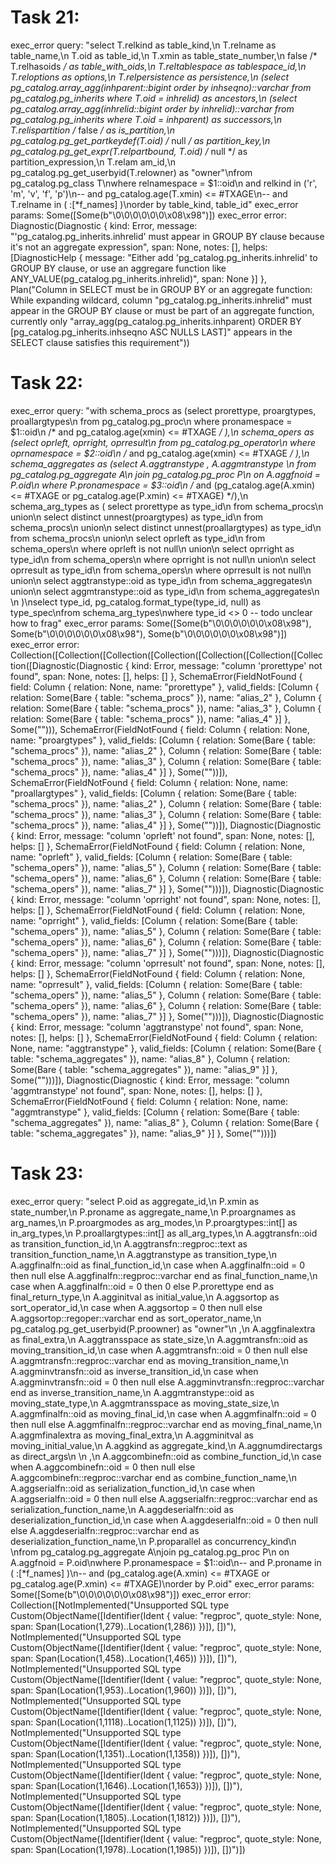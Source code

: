 # Task 21:
exec_error query: "select T.relkind as table_kind,\n       T.relname as table_name,\n       T.oid as table_id,\n       T.xmin as table_state_number,\n       false /* T.relhasoids */ as table_with_oids,\n       T.reltablespace as tablespace_id,\n       T.reloptions as options,\n       T.relpersistence as persistence,\n       (select pg_catalog.array_agg(inhparent::bigint order by inhseqno)::varchar from pg_catalog.pg_inherits where T.oid = inhrelid) as ancestors,\n       (select pg_catalog.array_agg(inhrelid::bigint order by inhrelid)::varchar from pg_catalog.pg_inherits where T.oid = inhparent) as successors,\n       T.relispartition /* false */ as is_partition,\n       pg_catalog.pg_get_partkeydef(T.oid) /* null */ as partition_key,\n       pg_catalog.pg_get_expr(T.relpartbound, T.oid) /* null */ as partition_expression,\n       T.relam am_id,\n       pg_catalog.pg_get_userbyid(T.relowner) as \"owner\"\nfrom pg_catalog.pg_class T\nwhere relnamespace = $1::oid\n       and relkind in ('r', 'm', 'v', 'f', 'p')\n--  and pg_catalog.age(T.xmin) <= #TXAGE\n--  and T.relname in ( :[*f_names] )\norder by table_kind, table_id"
exec_error params: Some([Some(b"\0\0\0\0\0\0\x08\x98")])
exec_error error: Diagnostic(Diagnostic { kind: Error, message: "'pg_catalog.pg_inherits.inhrelid' must appear in GROUP BY clause because it's not an aggregate expression", span: None, notes: [], helps: [DiagnosticHelp { message: "Either add 'pg_catalog.pg_inherits.inhrelid' to GROUP BY clause, or use an aggregare function like ANY_VALUE(pg_catalog.pg_inherits.inhrelid)", span: None }] }, Plan("Column in SELECT must be in GROUP BY or an aggregate function: While expanding wildcard, column \"pg_catalog.pg_inherits.inhrelid\" must appear in the GROUP BY clause or must be part of an aggregate function, currently only \"array_agg(pg_catalog.pg_inherits.inhparent) ORDER BY [pg_catalog.pg_inherits.inhseqno ASC NULLS LAST]\" appears in the SELECT clause satisfies this requirement"))


# Task 22:
exec_error query: "with schema_procs as (select prorettype, proargtypes, proallargtypes\n                      from pg_catalog.pg_proc\n                      where pronamespace = $1::oid\n                        /* and pg_catalog.age(xmin) <= #TXAGE */ ),\n     schema_opers as (select oprleft, oprright, oprresult\n                      from pg_catalog.pg_operator\n                      where oprnamespace = $2::oid\n                        /* and pg_catalog.age(xmin) <= #TXAGE */ ),\n     schema_aggregates as (select A.aggtranstype , A.aggmtranstype \n                           from pg_catalog.pg_aggregate A\n                           join pg_catalog.pg_proc P\n                             on A.aggfnoid = P.oid\n                           where P.pronamespace = $3::oid\n                           /* and (pg_catalog.age(A.xmin) <= #TXAGE or pg_catalog.age(P.xmin) <= #TXAGE) */),\n     schema_arg_types as ( select prorettype as type_id\n                           from schema_procs\n                           union\n                           select distinct unnest(proargtypes) as type_id\n                           from schema_procs\n                           union\n                           select distinct unnest(proallargtypes) as type_id\n                           from schema_procs\n                           union\n                           select oprleft as type_id\n                           from schema_opers\n                           where oprleft is not null\n                           union\n                           select oprright as type_id\n                           from schema_opers\n                           where oprright is not null\n                           union\n                           select oprresult as type_id\n                           from schema_opers\n                           where oprresult is not null\n                           union\n                           select aggtranstype::oid as type_id\n                           from schema_aggregates\n                           union\n                           select aggmtranstype::oid as type_id\n                           from schema_aggregates\n                           \n                           )\nselect type_id, pg_catalog.format_type(type_id, null) as type_spec\nfrom schema_arg_types\nwhere type_id <> 0 -- todo unclear how to frag"
exec_error params: Some([Some(b"\0\0\0\0\0\0\x08\x98"), Some(b"\0\0\0\0\0\0\x08\x98"), Some(b"\0\0\0\0\0\0\x08\x98")])
exec_error error: Collection([Collection([Collection([Collection([Collection([Collection([Collection([Diagnostic(Diagnostic { kind: Error, message: "column 'prorettype' not found", span: None, notes: [], helps: [] }, SchemaError(FieldNotFound { field: Column { relation: None, name: "prorettype" }, valid_fields: [Column { relation: Some(Bare { table: "schema_procs" }), name: "alias_2" }, Column { relation: Some(Bare { table: "schema_procs" }), name: "alias_3" }, Column { relation: Some(Bare { table: "schema_procs" }), name: "alias_4" }] }, Some(""))), SchemaError(FieldNotFound { field: Column { relation: None, name: "proargtypes" }, valid_fields: [Column { relation: Some(Bare { table: "schema_procs" }), name: "alias_2" }, Column { relation: Some(Bare { table: "schema_procs" }), name: "alias_3" }, Column { relation: Some(Bare { table: "schema_procs" }), name: "alias_4" }] }, Some(""))]), SchemaError(FieldNotFound { field: Column { relation: None, name: "proallargtypes" }, valid_fields: [Column { relation: Some(Bare { table: "schema_procs" }), name: "alias_2" }, Column { relation: Some(Bare { table: "schema_procs" }), name: "alias_3" }, Column { relation: Some(Bare { table: "schema_procs" }), name: "alias_4" }] }, Some(""))]), Diagnostic(Diagnostic { kind: Error, message: "column 'oprleft' not found", span: None, notes: [], helps: [] }, SchemaError(FieldNotFound { field: Column { relation: None, name: "oprleft" }, valid_fields: [Column { relation: Some(Bare { table: "schema_opers" }), name: "alias_5" }, Column { relation: Some(Bare { table: "schema_opers" }), name: "alias_6" }, Column { relation: Some(Bare { table: "schema_opers" }), name: "alias_7" }] }, Some("")))]), Diagnostic(Diagnostic { kind: Error, message: "column 'oprright' not found", span: None, notes: [], helps: [] }, SchemaError(FieldNotFound { field: Column { relation: None, name: "oprright" }, valid_fields: [Column { relation: Some(Bare { table: "schema_opers" }), name: "alias_5" }, Column { relation: Some(Bare { table: "schema_opers" }), name: "alias_6" }, Column { relation: Some(Bare { table: "schema_opers" }), name: "alias_7" }] }, Some("")))]), Diagnostic(Diagnostic { kind: Error, message: "column 'oprresult' not found", span: None, notes: [], helps: [] }, SchemaError(FieldNotFound { field: Column { relation: None, name: "oprresult" }, valid_fields: [Column { relation: Some(Bare { table: "schema_opers" }), name: "alias_5" }, Column { relation: Some(Bare { table: "schema_opers" }), name: "alias_6" }, Column { relation: Some(Bare { table: "schema_opers" }), name: "alias_7" }] }, Some("")))]), Diagnostic(Diagnostic { kind: Error, message: "column 'aggtranstype' not found", span: None, notes: [], helps: [] }, SchemaError(FieldNotFound { field: Column { relation: None, name: "aggtranstype" }, valid_fields: [Column { relation: Some(Bare { table: "schema_aggregates" }), name: "alias_8" }, Column { relation: Some(Bare { table: "schema_aggregates" }), name: "alias_9" }] }, Some("")))]), Diagnostic(Diagnostic { kind: Error, message: "column 'aggmtranstype' not found", span: None, notes: [], helps: [] }, SchemaError(FieldNotFound { field: Column { relation: None, name: "aggmtranstype" }, valid_fields: [Column { relation: Some(Bare { table: "schema_aggregates" }), name: "alias_8" }, Column { relation: Some(Bare { table: "schema_aggregates" }), name: "alias_9" }] }, Some("")))])

# Task 23:
exec_error query: "select P.oid as aggregate_id,\n       P.xmin as state_number,\n       P.proname as aggregate_name,\n       P.proargnames as arg_names,\n       P.proargmodes as arg_modes,\n       P.proargtypes::int[] as in_arg_types,\n       P.proallargtypes::int[] as all_arg_types,\n       A.aggtransfn::oid as transition_function_id,\n       A.aggtransfn::regproc::text as transition_function_name,\n       A.aggtranstype as transition_type,\n       A.aggfinalfn::oid as final_function_id,\n       case when A.aggfinalfn::oid = 0 then null else A.aggfinalfn::regproc::varchar end as final_function_name,\n       case when A.aggfinalfn::oid = 0 then 0 else P.prorettype end as final_return_type,\n       A.agginitval as initial_value,\n       A.aggsortop as sort_operator_id,\n       case when A.aggsortop = 0 then null else A.aggsortop::regoper::varchar end as sort_operator_name,\n       pg_catalog.pg_get_userbyid(P.proowner) as \"owner\"\n       ,\n       A.aggfinalextra as final_extra,\n       A.aggtransspace as state_size,\n       A.aggmtransfn::oid as moving_transition_id,\n       case when A.aggmtransfn::oid = 0 then null else A.aggmtransfn::regproc::varchar end as moving_transition_name,\n       A.aggminvtransfn::oid as inverse_transition_id,\n       case when A.aggminvtransfn::oid = 0 then null else A.aggminvtransfn::regproc::varchar end as inverse_transition_name,\n       A.aggmtranstype::oid as moving_state_type,\n       A.aggmtransspace as moving_state_size,\n       A.aggmfinalfn::oid as moving_final_id,\n       case when A.aggmfinalfn::oid = 0 then null else A.aggmfinalfn::regproc::varchar end as moving_final_name,\n       A.aggmfinalextra as moving_final_extra,\n       A.aggminitval as moving_initial_value,\n       A.aggkind as aggregate_kind,\n       A.aggnumdirectargs as direct_args\n       \n       ,\n       A.aggcombinefn::oid as combine_function_id,\n       case when A.aggcombinefn::oid = 0 then null else A.aggcombinefn::regproc::varchar end as combine_function_name,\n       A.aggserialfn::oid as serialization_function_id,\n       case when A.aggserialfn::oid = 0 then null else A.aggserialfn::regproc::varchar end as serialization_function_name,\n       A.aggdeserialfn::oid as deserialization_function_id,\n       case when A.aggdeserialfn::oid = 0 then null else A.aggdeserialfn::regproc::varchar end as deserialization_function_name,\n       P.proparallel as concurrency_kind\n       \nfrom pg_catalog.pg_aggregate A\njoin pg_catalog.pg_proc P\n  on A.aggfnoid = P.oid\nwhere P.pronamespace = $1::oid\n--  and P.proname in ( :[*f_names] )\n--  and (pg_catalog.age(A.xmin) <= #TXAGE or pg_catalog.age(P.xmin) <= #TXAGE)\norder by P.oid"
exec_error params: Some([Some(b"\0\0\0\0\0\0\x08\x98")])
exec_error error: Collection([NotImplemented("Unsupported SQL type Custom(ObjectName([Identifier(Ident { value: \"regproc\", quote_style: None, span: Span(Location(1,279)..Location(1,286)) })]), [])"), NotImplemented("Unsupported SQL type Custom(ObjectName([Identifier(Ident { value: \"regproc\", quote_style: None, span: Span(Location(1,458)..Location(1,465)) })]), [])"), NotImplemented("Unsupported SQL type Custom(ObjectName([Identifier(Ident { value: \"regproc\", quote_style: None, span: Span(Location(1,953)..Location(1,960)) })]), [])"), NotImplemented("Unsupported SQL type Custom(ObjectName([Identifier(Ident { value: \"regproc\", quote_style: None, span: Span(Location(1,1118)..Location(1,1125)) })]), [])"), NotImplemented("Unsupported SQL type Custom(ObjectName([Identifier(Ident { value: \"regproc\", quote_style: None, span: Span(Location(1,1351)..Location(1,1358)) })]), [])"), NotImplemented("Unsupported SQL type Custom(ObjectName([Identifier(Ident { value: \"regproc\", quote_style: None, span: Span(Location(1,1646)..Location(1,1653)) })]), [])"), NotImplemented("Unsupported SQL type Custom(ObjectName([Identifier(Ident { value: \"regproc\", quote_style: None, span: Span(Location(1,1805)..Location(1,1812)) })]), [])"), NotImplemented("Unsupported SQL type Custom(ObjectName([Identifier(Ident { value: \"regproc\", quote_style: None, span: Span(Location(1,1978)..Location(1,1985)) })]), [])")])
